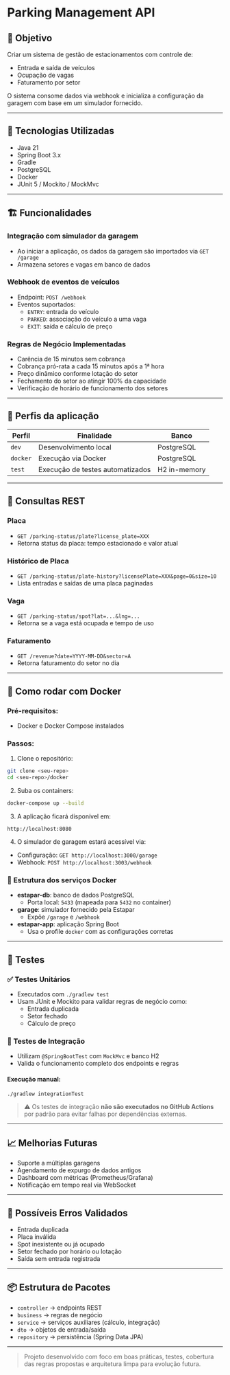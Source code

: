 # Parking Management API

## 🚀 Objetivo
Criar um sistema de gestão de estacionamentos com controle de:
- Entrada e saída de veículos
- Ocupação de vagas
- Faturamento por setor

O sistema consome dados via webhook e inicializa a configuração da garagem com base em um simulador fornecido.

---

## 📄 Tecnologias Utilizadas
- Java 21
- Spring Boot 3.x
- Gradle
- PostgreSQL
- Docker
- JUnit 5 / Mockito / MockMvc

---

## 🏗️ Funcionalidades

### Integração com simulador da garagem
- Ao iniciar a aplicação, os dados da garagem são importados via `GET /garage`
- Armazena setores e vagas em banco de dados

### Webhook de eventos de veículos
- Endpoint: `POST /webhook`
- Eventos suportados:
  - `ENTRY`: entrada do veículo
  - `PARKED`: associação do veículo a uma vaga
  - `EXIT`: saída e cálculo de preço

### Regras de Negócio Implementadas
- Carência de 15 minutos sem cobrança
- Cobrança pró-rata a cada 15 minutos após a 1ª hora
- Preço dinâmico conforme lotação do setor
- Fechamento do setor ao atingir 100% da capacidade
- Verificação de horário de funcionamento dos setores

---

## 🔁 Perfis da aplicação

| Perfil   | Finalidade                      | Banco        |
|----------|----------------------------------|--------------|
| `dev`    | Desenvolvimento local            | PostgreSQL   |
| `docker` | Execução via Docker              | PostgreSQL   |
| `test`   | Execução de testes automatizados | H2 in-memory |

---

## 🔎 Consultas REST

### Placa
- `GET /parking-status/plate?license_plate=XXX`
- Retorna status da placa: tempo estacionado e valor atual

### Histórico de Placa
- `GET /parking-status/plate-history?licensePlate=XXX&page=0&size=10`
- Lista entradas e saídas de uma placa paginadas

### Vaga
- `GET /parking-status/spot?lat=...&lng=...`
- Retorna se a vaga está ocupada e tempo de uso

### Faturamento
- `GET /revenue?date=YYYY-MM-DD&sector=A`
- Retorna faturamento do setor no dia

---

## 🐳 Como rodar com Docker

### Pré-requisitos:
- Docker e Docker Compose instalados

### Passos:

1. Clone o repositório:
```bash
git clone <seu-repo>
cd <seu-repo>/docker
```

2. Suba os containers:
```bash
docker-compose up --build
```

3. A aplicação ficará disponível em:
```
http://localhost:8080
```

4. O simulador de garagem estará acessível via:
- Configuração: `GET http://localhost:3000/garage`
- Webhook: `POST http://localhost:3003/webhook`

### 🔧 Estrutura dos serviços Docker

- **estapar-db**: banco de dados PostgreSQL
  - Porta local: `5433` (mapeada para `5432` no container)
- **garage**: simulador fornecido pela Estapar
  - Expõe `/garage` e `/webhook`
- **estapar-app**: aplicação Spring Boot
  - Usa o profile `docker` com as configurações corretas

---

## 🧪 Testes

### ✅ Testes Unitários
- Executados com `./gradlew test`
- Usam JUnit e Mockito para validar regras de negócio como:
  - Entrada duplicada
  - Setor fechado
  - Cálculo de preço

### 🧪 Testes de Integração
- Utilizam `@SpringBootTest` com `MockMvc` e banco H2
- Valida o funcionamento completo dos endpoints e regras

#### Execução manual:
```bash
./gradlew integrationTest
```

> ⚠️ Os testes de integração **não são executados no GitHub Actions** por padrão para evitar falhas por dependências externas.

---

## 📈 Melhorias Futuras
- Suporte a múltiplas garagens
- Agendamento de expurgo de dados antigos
- Dashboard com métricas (Prometheus/Grafana)
- Notificação em tempo real via WebSocket

---

## 🚫 Possíveis Erros Validados
- Entrada duplicada
- Placa inválida
- Spot inexistente ou já ocupado
- Setor fechado por horário ou lotação
- Saída sem entrada registrada

---

## 📦 Estrutura de Pacotes
- `controller` → endpoints REST
- `business` → regras de negócio
- `service` → serviços auxiliares (cálculo, integração)
- `dto` → objetos de entrada/saída
- `repository` → persistência (Spring Data JPA)

---

> Projeto desenvolvido com foco em boas práticas, testes, cobertura das regras propostas e arquitetura limpa para evolução futura.
